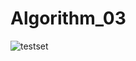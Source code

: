 # Algorithm_03
![testset](https://user-images.githubusercontent.com/39620387/82423315-94416980-9abe-11ea-974e-72ed6ba2688f.JPG)
